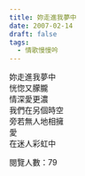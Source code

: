 ```yaml
---
title: 妳走進我夢中
date: 2007-02-14
draft: false
tags:
  - 情歌慢慢吟
---
```

妳走進我夢中  
恍惚又朦朧  
情深愛更濃  
我們在另個時空  
旁若無人地相擁  
愛  
在迷人彩虹中  


閱覽人數：79